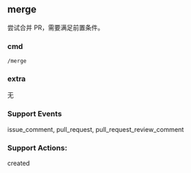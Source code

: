 ## merge

尝试合并 PR，需要满足前置条件。

### cmd

```
/merge
```

### extra

无

### Support Events

issue_comment, pull_request, pull_request_review_comment

### Support Actions:

created
